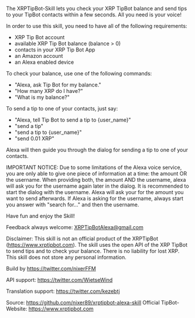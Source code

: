 The XRPTipBot-Skill lets you check your XRP TipBot balance and send tips to your TipBot contacts within a few seconds. All you need is your voice!

In order to use this skill, you need to have all of the following requirements:

- XRP Tip Bot account
- available XRP Tip Bot balance (balance > 0)
- contacts in your XRP Tip Bot App
- an Amazon account
- an Alexa enabled device


To check your balance, use one of the following commands:
- "Alexa, ask Tip Bot for my balance."
- "How many XRP do I have?"
- "What is my balance?"

To send a tip to one of your contacts, just say:
- "Alexa, tell Tip Bot to send a tip to {user_name}"
- "send a tip"
- "send a tip to {user_name}"
- "send 0.01 XRP"

Alexa will then guide you through the dialog for sending a tip to one of your contacts.

IMPORTANT NOTICE:
Due to some limitations of the Alexa voice service, you are only able to give one piece of information at a time:
the amount OR the username.
When providing both, the amount AND the username, alexa will ask you for the username again later in the dialog.
It is recommended to start the dialog with the username. Alexa will ask your for the amount you want to send afterwards.
If Alexa is asking for the username, always start you answer with "search for..." and then the username.


Have fun and enjoy the Skill!

Feedback always welcome:
XRPTipBotAlexa@gmail.com

Disclaimer:
This skill is not an official product of the XRPTipBot (https://www.xrptipbot.com).
The skill uses the open API of the XRP TipBot to send tips and to check your balance.
There is no liability for lost XRP.
This skill does not store any personal information.

Build by
https://twitter.com/nixerFFM

API support:
https://twitter.com/WietseWind

Translation support:
https://twitter.com/kezebtj


Source: https://github.com/nixer89/xrptipbot-alexa-skill
Official TipBot-Website: https://www.xrptipbot.com
